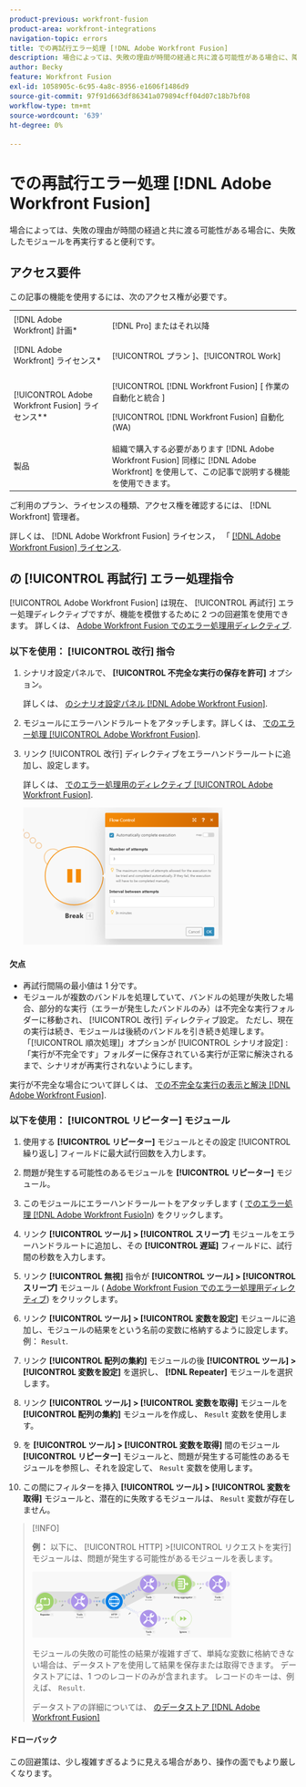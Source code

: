 ```yaml
---
product-previous: workfront-fusion
product-area: workfront-integrations
navigation-topic: errors
title: での再試行エラー処理 [!DNL Adobe Workfront Fusion]
description: 場合によっては、失敗の理由が時間の経過と共に渡る可能性がある場合に、障害が発生したモジュールを数回再実行すると便利です。
author: Becky
feature: Workfront Fusion
exl-id: 1058905c-6c95-4a8c-8956-e1606f1486d9
source-git-commit: 97f91d663df86341a079894cff04d07c18b7bf08
workflow-type: tm+mt
source-wordcount: '639'
ht-degree: 0%

---
```


# での再試行エラー処理 [!DNL Adobe Workfront Fusion]

場合によっては、失敗の理由が時間の経過と共に渡る可能性がある場合に、失敗したモジュールを再実行すると便利です。

## アクセス要件

この記事の機能を使用するには、次のアクセス権が必要です。

<table style="table-layout:auto">
 <col> 
 <col> 
 <tbody> 
  <tr> 
   <td role="rowheader">[!DNL Adobe Workfront] 計画*</td> 
   <td> <p>[!DNL Pro] またはそれ以降</p> </td> 
  </tr> 
  <tr data-mc-conditions=""> 
   <td role="rowheader">[!DNL Adobe Workfront] ライセンス*</td> 
   <td> <p>[!UICONTROL プラン ]、[!UICONTROL Work]</p> </td> 
  </tr> 
  <tr> 
   <td role="rowheader">[!UICONTROL Adobe Workfront Fusion] ライセンス**</td> 
   <td> <p>[!UICONTROL [!DNL Workfront Fusion] [ 作業の自動化と統合 ] </p><p>[!UICONTROL [!DNL Workfront Fusion] 自動化 (WA)</p>  </td> 
  </tr> 
  <tr> 
   <td role="rowheader">製品</td> 
   <td>組織で購入する必要があります [!DNL Adobe Workfront Fusion] 同様に [!DNL Adobe Workfront] を使用して、この記事で説明する機能を使用できます。</td> 
  </tr> 
 </tbody> 
</table>

ご利用のプラン、ライセンスの種類、アクセス権を確認するには、 [!DNL Workfront] 管理者。

詳しくは、 [!DNL Adobe Workfront Fusion] ライセンス， 「 [[!DNL Adobe Workfront Fusion] ライセンス](../../workfront-fusion/get-started/license-automation-vs-integration.md).

## の [!UICONTROL 再試行] エラー処理指令

[!UICONTROL Adobe Workfront Fusion] は現在、 [!UICONTROL 再試行] エラー処理ディレクティブですが、機能を模倣するために 2 つの回避策を使用できます。 詳しくは、 [Adobe Workfront Fusion でのエラー処理用ディレクティブ](../../workfront-fusion/errors/directives-for-error-handling.md).

### 以下を使用： [!UICONTROL 改行] 指令

1. シナリオ設定パネルで、 **[!UICONTROL 不完全な実行の保存を許可]** オプション。

   詳しくは、 [のシナリオ設定パネル [!DNL Adobe Workfront Fusion]](../../workfront-fusion/scenarios/scenario-settings-panel.md).

1. モジュールにエラーハンドラルートをアタッチします。詳しくは、 [でのエラー処理 [!UICONTROL Adobe Workfront Fusion]](../../workfront-fusion/errors/error-handling.md).
1. リンク [!UICONTROL 改行] ディレクティブをエラーハンドラールートに追加し、設定します。

   詳しくは、 [でのエラー処理用のディレクティブ [!UICONTROL Adobe Workfront Fusion]](../../workfront-fusion/errors/directives-for-error-handling.md).

   ![](assets/break-directive-350x241.png)

#### 欠点

* 再試行間隔の最小値は 1 分です。
* モジュールが複数のバンドルを処理していて、バンドルの処理が失敗した場合、部分的な実行（エラーが発生したバンドルのみ）は不完全な実行フォルダーに移動され、 [!UICONTROL 改行] ディレクティブ設定。 ただし、現在の実行は続き、モジュールは後続のバンドルを引き続き処理します。 「[!UICONTROL 順次処理]」オプションが [!UICONTROL シナリオ設定] :「実行が不完全です」フォルダーに保存されている実行が正常に解決されるまで、シナリオが再実行されないようにします。

実行が不完全な場合について詳しくは、 [での不完全な実行の表示と解決 [!DNL Adobe Workfront Fusion]](../../workfront-fusion/scenarios/view-and-resolve-incomplete-executions.md).

### 以下を使用： [!UICONTROL リピーター] モジュール

1. 使用する **[!UICONTROL リピーター]** モジュールとその設定 [!UICONTROL 繰り返し] フィールドに最大試行回数を入力します。
1. 問題が発生する可能性のあるモジュールを **[!UICONTROL リピーター]** モジュール。
1. このモジュールにエラーハンドラールートをアタッチします ( [でのエラー処理 [!DNL Adobe Workfront Fusio]n](../../workfront-fusion/errors/error-handling.md)) をクリックします。
1. リンク **[!UICONTROL ツール] > [!UICONTROL スリープ]** モジュールをエラーハンドラルートに追加し、その **[!UICONTROL 遅延]** フィールドに、試行間の秒数を入力します。

1. リンク **[!UICONTROL 無視]** 指令が **[!UICONTROL ツール] > [!UICONTROL スリープ]** モジュール ( [Adobe Workfront Fusion でのエラー処理用ディレクティブ](../../workfront-fusion/errors/directives-for-error-handling.md)) をクリックします。

1. リンク **[!UICONTROL ツール] > [!UICONTROL 変数を設定]** モジュールに追加し、モジュールの結果をという名前の変数に格納するように設定します。例： `Result`.

1. リンク **[!UICONTROL 配列の集約]** モジュールの後 **[!UICONTROL ツール] > [!UICONTROL 変数を設定]** を選択し、 **[!DNL Repeater]** モジュールを選択します。

1. リンク **[!UICONTROL ツール] > [!UICONTROL 変数を取得]** モジュールを **[!UICONTROL 配列の集約]** モジュールを作成し、 `Result` 変数を使用します。

1. を **[!UICONTROL ツール] > [!UICONTROL 変数を取得]** 間のモジュール **[!UICONTROL リピーター]** モジュールと、問題が発生する可能性のあるモジュールを参照し、それを設定して、 `Result` 変数を使用します。

1. この間にフィルターを挿入 **[!UICONTROL ツール] > [!UICONTROL 変数を取得]** モジュールと、潜在的に失敗するモジュールは、 `Result` 変数が存在しません。

>[!INFO]
>
>**例：** 以下に、 [!UICONTROL HTTP] >[!UICONTROL リクエストを実行] モジュールは、問題が発生する可能性があるモジュールを表します。
>
>![](assets/http-make-request-350x116.png)
>
>モジュールの失敗の可能性の結果が複雑すぎて、単純な変数に格納できない場合は、データストアを使用して結果を保存または取得できます。 データストアには、1 つのレコードのみが含まれます。 レコードのキーは、例えば、 `Result`.
>
>データストアの詳細については、 [のデータストア [!DNL Adobe Workfront Fusion]](../../workfront-fusion/modules/data-stores.md)

#### ドローバック

この回避策は、少し複雑すぎるように見える場合があり、操作の面でもより厳しくなります。
